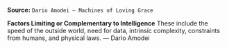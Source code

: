 **Source:** `Dario Amodei — Machines of Loving Grace`

**Factors Limiting or Complementary to Intelligence**
These include the speed of the outside world, need for data, intrinsic complexity, constraints from humans, and physical laws. — Dario Amodei

